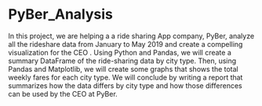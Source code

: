 # PyBer_Analysis
In this project, we are helping a a ride sharing App company, PyBer, analyze all the rideshare data from January to May 2019 and create a compelling visualization for the CEO . Using Python and Pandas, we will create a summary DataFrame of the ride-sharing data by city type. Then, using Pandas and Matplotlib, we will create some graphs that shows the total weekly fares for each city type. We will conclude by writing a report that summarizes how the data differs by city type and how those differences can be used by the CEO at PyBer.
